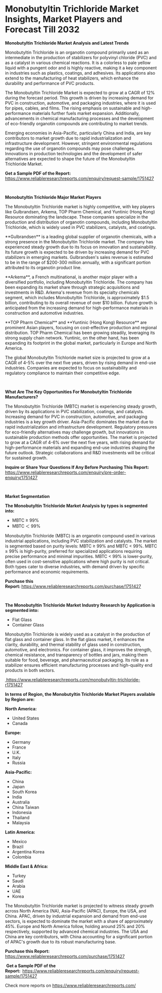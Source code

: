 <p><h1>Monobutyltin Trichloride Market Insights, Market Players and Forecast Till 2032</h1></p><p><strong>Monobutyltin Trichloride Market Analysis and Latest Trends</strong></p>
<p><p>Monobutyltin Trichloride is an organotin compound primarily used as an intermediate in the production of stabilizers for polyvinyl chloride (PVC) and as a catalyst in various chemical reactions. It is a colorless to pale yellow liquid with a pungent odor and is highly reactive, making it a key component in industries such as plastics, coatings, and adhesives. Its applications also extend to the manufacturing of heat stabilizers, which enhance the durability and performance of PVC products.</p><p>The Monobutyltin Trichloride Market is expected to grow at a CAGR of 12% during the forecast period. This growth is driven by increasing demand for PVC in construction, automotive, and packaging industries, where it is used for pipes, cables, and films. The rising emphasis on sustainable and high-performance materials further fuels market expansion. Additionally, advancements in chemical manufacturing processes and the development of eco-friendly organotin compounds are contributing to market trends.</p><p>Emerging economies in Asia-Pacific, particularly China and India, are key contributors to market growth due to rapid industrialization and infrastructure development. However, stringent environmental regulations regarding the use of organotin compounds may pose challenges. Innovations in production technologies and the development of safer alternatives are expected to shape the future of the Monobutyltin Trichloride Market.</p></p>
<p><strong>Get a Sample PDF of the Report:&nbsp;</strong> <a href="https://www.reliableresearchreports.com/enquiry/request-sample/1751427?utm_campaign=31&utm_medium=2&utm_source=Github&utm_content=ia&utm_term=26012025&utm_id=monobutyltin-trichloride">https://www.reliableresearchreports.com/enquiry/request-sample/1751427</a></p>
<p>&nbsp;</p>
<p><strong>Monobutyltin Trichloride Major Market Players</strong></p>
<p><p>The Monobutyltin Trichloride market is highly competitive, with key players like Gulbrandsen, Arkema, TOP Pharm Chemical, and Yuntinic (Hong Kong) Resource dominating the landscape. These companies specialize in the production and distribution of organotin compounds, including Monobutyltin Trichloride, which is widely used in PVC stabilizers, catalysts, and coatings.</p><p>**Gulbrandsen** is a leading global supplier of organotin chemicals, with a strong presence in the Monobutyltin Trichloride market. The company has experienced steady growth due to its focus on innovation and sustainability. Its future growth is expected to be driven by increasing demand for PVC stabilizers in emerging markets. Gulbrandsen's sales revenue is estimated to be in the range of $200-300 million annually, with a significant portion attributed to its organotin product line.</p><p>**Arkema**, a French multinational, is another major player with a diversified portfolio, including Monobutyltin Trichloride. The company has been expanding its market share through strategic acquisitions and investments in R&D. Arkema's revenue from its specialty chemicals segment, which includes Monobutyltin Trichloride, is approximately $1.5 billion, contributing to its overall revenue of over $10 billion. Future growth is anticipated from the increasing demand for high-performance materials in construction and automotive industries.</p><p>**TOP Pharm Chemical** and **Yuntinic (Hong Kong) Resource** are prominent Asian players, focusing on cost-effective production and regional distribution. TOP Pharm Chemical has been growing steadily, leveraging its strong supply chain network. Yuntinic, on the other hand, has been expanding its footprint in the global market, particularly in Europe and North America.</p><p>The global Monobutyltin Trichloride market size is projected to grow at a CAGR of 4-5% over the next five years, driven by rising demand in end-use industries. Companies are expected to focus on sustainability and regulatory compliance to maintain their competitive edge.</p></p>
<p>&nbsp;</p>
<p><strong>What Are The Key Opportunities For Monobutyltin Trichloride Manufacturers?</strong></p>
<p><p>The Monobutyltin Trichloride (MBTC) market is experiencing steady growth, driven by its applications in PVC stabilization, coatings, and catalysts. Increasing demand for PVC in construction, automotive, and packaging industries is a key growth driver. Asia-Pacific dominates the market due to rapid industrialization and infrastructure development. Regulatory pressures for eco-friendly alternatives may challenge growth, but innovations in sustainable production methods offer opportunities. The market is projected to grow at a CAGR of 4-6% over the next five years, with rising demand for high-performance materials and expanding end-use industries shaping the future outlook. Strategic collaborations and R&D investments will be critical for sustained growth.</p></p>
<p><strong>Inquire or Share Your Questions If Any Before Purchasing This Report:</strong> <a href="https://www.reliableresearchreports.com/enquiry/pre-order-enquiry/1751427?utm_campaign=31&utm_medium=2&utm_source=Github&utm_content=ia&utm_term=26012025&utm_id=monobutyltin-trichloride">https://www.reliableresearchreports.com/enquiry/pre-order-enquiry/1751427</a></p>
<p>&nbsp;</p>
<p><strong>Market Segmentation</strong></p>
<p><strong>The Monobutyltin Trichloride Market Analysis by types is segmented into:</strong></p>
<p><ul><li>MBTC ≥ 99%</li><li>MBTC ＜ 99%</li></ul></p>
<p><p>Monobutyltin Trichloride (MBTC) is an organotin compound used in various industrial applications, including PVC stabilization and catalysts. The market is segmented based on purity levels: MBTC ≥ 99% and MBTC < 99%. MBTC ≥ 99% is high-purity, preferred for specialized applications requiring precise performance and minimal impurities. MBTC < 99% is lower-purity, often used in cost-sensitive applications where high purity is not critical. Both types cater to diverse industries, with demand driven by specific performance and economic requirements.</p></p>
<p><strong>Purchase this Report:&nbsp;</strong><a href="https://www.reliableresearchreports.com/purchase/1751427?utm_campaign=31&utm_medium=2&utm_source=Github&utm_content=ia&utm_term=26012025&utm_id=monobutyltin-trichloride">https://www.reliableresearchreports.com/purchase/1751427</a></p>
<p>&nbsp;</p>
<p><strong>The Monobutyltin Trichloride Market Industry Research by Application is segmented into:</strong></p>
<p><ul><li>Flat Glass</li><li>Container Glass</li></ul></p>
<p><p>Monobutyltin Trichloride is widely used as a catalyst in the production of flat glass and container glass. In the flat glass market, it enhances the clarity, durability, and thermal stability of glass used in construction, automotive, and electronics. For container glass, it improves the strength, chemical resistance, and transparency of bottles and jars, making them suitable for food, beverage, and pharmaceutical packaging. Its role as a stabilizer ensures efficient manufacturing processes and high-quality end products in both sectors.</p></p>
<p><a href="https://www.reliableresearchreports.com/monobutyltin-trichloride-r1751427?utm_campaign=31&utm_medium=2&utm_source=Github&utm_content=ia&utm_term=26012025&utm_id=monobutyltin-trichloride">&nbsp;https://www.reliableresearchreports.com/monobutyltin-trichloride-r1751427</a></p>
<p><strong>In terms of Region, the Monobutyltin Trichloride Market Players available by Region are:</strong></p>
<p>
    <p> <strong> North America: </strong>
        <ul>
            <li>United States</li>
            <li>Canada</li>
        </ul>
        </p> 
    <p> <strong> Europe: </strong>
        <ul>
            <li>Germany</li>
            <li>France</li>
            <li>U.K.</li>
            <li>Italy</li>
            <li>Russia</li>
        </ul>
        </p> 
    <p> <strong> Asia-Pacific: </strong>
        <ul>
            <li>China</li>
            <li>Japan</li>
            <li>South Korea</li>
            <li>India</li>
            <li>Australia</li>
            <li>China Taiwan</li>
            <li>Indonesia</li>
            <li>Thailand</li>
            <li>Malaysia</li>
        </ul>
        </p> 
    <p> <strong> Latin America: </strong>
        <ul>
            <li>Mexico</li>
            <li>Brazil</li>
            <li>Argentina Korea</li>
            <li>Colombia</li>
        </ul>
        </p> 
    <p> <strong> Middle East & Africa: </strong>
        <ul>
            <li>Turkey</li>
            <li>Saudi</li>
            <li>Arabia</li>
            <li>UAE</li>
            <li>Korea</li>
        </ul>
    </p>
    </p>
<p><p>The Monobutyltin Trichloride market is projected to witness steady growth across North America (NA), Asia-Pacific (APAC), Europe, the USA, and China. APAC, driven by industrial expansion and demand from end-use sectors, is expected to dominate the market with a share of approximately 45%. Europe and North America follow, holding around 25% and 20% respectively, supported by advanced chemical industries. The USA and China are key contributors, with China accounting for a significant portion of APAC's growth due to its robust manufacturing base.</p></p>
<p><strong>Purchase this Report: </strong><a href="https://www.reliableresearchreports.com/purchase/1751427?utm_campaign=31&utm_medium=2&utm_source=Github&utm_content=ia&utm_term=26012025&utm_id=monobutyltin-trichloride">https://www.reliableresearchreports.com/purchase/1751427</a></p>
<p>&nbsp;<strong>Get a Sample PDF of the Report:&nbsp;&nbsp;</strong><a href="https://www.reliableresearchreports.com/enquiry/request-sample/1751427?utm_campaign=31&utm_medium=2&utm_source=Github&utm_content=ia&utm_term=26012025&utm_id=monobutyltin-trichloride">https://www.reliableresearchreports.com/enquiry/request-sample/1751427</a></p>
<p><strong></strong></p>
<p>Check more reports on <a href="https://www.reliableresearchreports.com/?utm_campaign=31&utm_medium=2&utm_source=Github&utm_content=ia&utm_term=26012025&utm_id=monobutyltin-trichloride">https://www.reliableresearchreports.com/</a></p>